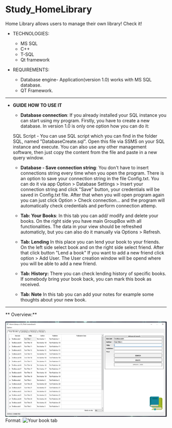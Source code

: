 # Study_HomeLibrary


Home Library allows users to manage their own library! Check it!

- TECHNOLOGIES:
  - MS SQL
  - C++
  - T-SQL
  - Qt framework


- REQUIREMENTS:
	- Database engine- Application(version 1.0) works with MS SQL database.
	- QT Framework.
	
-------------------------------------------------------------------------	

- **GUIDE HOW TO USE IT**

	- **Database connection**:
	If you already installed your SQL instance you can start using my program. Firstly, you have to create a new database. In version 1.0 is only one option how you can do it:

	SQL Script - You can use SQL script which you can find in the folder SQL, named "DatabaseCreate.sql". Open this file via SSMS on your SQL instance and execute. You can also use any other management software, then just copy the content from the file and paste in a new query window.


	- **Database - Save connection string**:
	You don't have to insert connections string every time when you open the program. There is an option to save your connection string in the file Config.txt. You can do it via app Option > Database Settings > Insert your connection string and click "Save" button, your credentials will be saved in Config.txt file. After that when you will open program again you can just click Option > Check connection... and the program will automatically check credentials and perform connection attemp.

	- **Tab: Your Books**:
	In this tab you can add/ modify and delete your books. On the right side you have main GroupBox with all functionalities. The data in your view should be refreshed automaticly, but you can also do it manually via Options > Refresh.
	
	- **Tab: Lending**
	In this place you can lend your book to your friends. On the left side select book and on the right side select friend. After that click button "Lend a book"
	If you want to add a new friend click option > Add User. The User creation window will be opend where you will be able to add a new friend.
	
	- **Tab: History:**
	There you can check lending history of specific books. If somebody bring your book back, you can mark this book as received. 
		
	- **Tab: Note**
	In this tab you can add your notes for example some thoughts about your new book. 
 


-------------------------------------------------------------------------
** Overview:**

![GitHub Logo](/img/screenshot_1.png)
Format: ![Your book tab](url)





